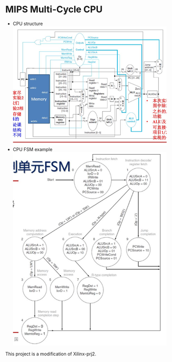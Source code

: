 # MIPS Multi-Cycle CPU

- CPU structure
![](structure.JPG)
- CPU FSM example
![](exampleFSM.JPG)

This project is a modification of Xilinx-prj2. 
